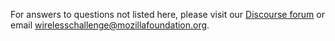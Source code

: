 For answers to questions not listed here, please visit our [Discourse forum](https://forum.learning.mozilla.org/c/nsf-wins) or email [wirelesschallenge@mozillafoundation.org](mailto:wirelesschallenge@mozillafoundation.org).
